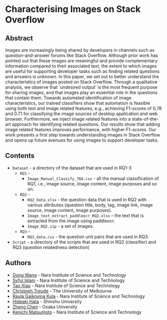 # Characterising Images on Stack Overflow
## Abstract
Images are increasingly being shared by developers in channels such as question-and-answer forums like Stack Overflow.
Although prior work has pointed out that these images are meaningful and provide complementary information compared to their associated text, the extent to which images are useful for supporting developer tasks such as finding related questions and answers is unknown.
In this paper, we set out to better understand the characteristics of images posted on Stack Overflow.
Through a qualitative analysis, we observe that `undesired output' is the most frequent purpose for sharing images, and that images play an essential role in the questions that contain them.
Towards automated identification of image characteristics, our trained classifiers show that automation is feasible using both text and image related features, e.g., achieving F1-scores of 0.78 and 0.71 for classifying the image sources of desktop application and web browser.
Furthermore, we inject image related features into a state-of-the-art approach for identifying related questions. Our results show that adding image related features improves performance, with higher F1-scores.
Our work presents a first step towards understanding images in Stack Overflow and opens up future avenues for using images to support developer tasks.
## Contents
* `Dataset` - a directory of the dataset that are used in RQ1-3
	* `RQ1` - 
		* `Image_Manual_Classify_768.csv` - all the manual classification of RQ1, i.e., image source, image content, image purposes and so on.
	* `RQ2` -
		* `RQ2_data.xlsx` - the question data that is used in RQ2 with various attributes (question title, body, tag, image link, image source, image content, image purposes).		
		* `Image_text_extract_paddleocr_RQ2.xlsx` - the text that is extracted from the image using paddleocr.
		* `Image_RQ2.zip` - a set of images. 
	* `RQ3` - 
		* `RQ3_data.csv` - the question unit pairs that are used in RQ3.
* `Script` - a directory of the scripts that are used in RQ2 (classifier) and RQ3 (question relatedness detection)

		
## Authors
- [Dong Wang](https://dong-w.github.io/) - Nara Institute of Science and Technology
- [Syful Islam]() - Nara Institute of Science and Technology
- [Tao Xiao](https://tao-xiao.github.io/) - Nara Institute of Science and Technology
- [Christoph Treude](https://ctreude.ca/) - The University of Melbourne
- [Raula Gaikovina Kula](https://raux.github.io/) - Nara Institute of Science and Technology
- [Hideaki Hata](https://hideakihata.github.io/) - Shinshu University
- [Zheng Chen]() - Osaka University
- [Kenichi Matsumoto](https://matsumotokenichi.github.io/) - Nara Institute of Science and Technology
